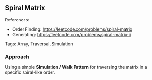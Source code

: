 ## Spiral Matrix

References:
- Order Finding: https://leetcode.com/problems/spiral-matrix
- Generating: https://leetcode.com/problems/spiral-matrix-ii

Tags: Array, Traversal, Simulation


### Approach

Using a simple **Simulation / Walk Pattern** for traversing the
matrix in a specific spiral-like order.

